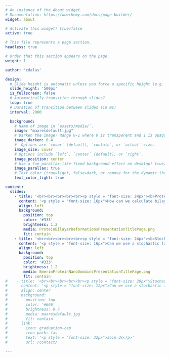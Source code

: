 ```yaml
---
# An instance of the About widget.
# Documentation: https://wowchemy.com/docs/page-builder/
widget: about

# Activate this widget? true/false
active: true

# This file represents a page section.
headless: true

# Order that this section appears on the page.
weight: 1

author: 'cdalas'

design:
  # Slide height is automatic unless you force a specific height (e.g. '400px')
  slide_height: '500px'
  is_fullscreen: false
  # Automatically transition through slides?
  loop: true
  # Duration of transition between slides (in ms)
  interval: 2000

  background:
    # Name of image in `assets/media/`.
    image: "maxresdefault.jpg"
    # Darken the image? Range 0-1 where 0 is transparent and 1 is opaque.
    image_darken: 0.4
    #  Options are `cover` (default), `contain`, or `actual` size.
    image_size: cover
    # Options include `left`, `center` (default), or `right`.
    image_position: center
    # Use a fun parallax-like fixed background effect on desktop? true/false
    image_parallax: true
    # Text color (true=light, false=dark, or remove for the dynamic theme color).
    text_color_light: true

content:
  slides:
    - title: '<br><br><br><br><br><p style = "font-size: 24px"><b>Protein-induced bilayer deformations</b></p>'
      content: '<p style = "font-size: 16px">How can we calculate bilayer deformations due to the protein shapes obtained from structural biology?</p>'
      align: left
      background:
        position: top
        color: '#333'
        brightness: 1.2
        media: ProteinBilayerDeformationsPresentationTitlePage.png
        fit: contain
    - title: '<br><br><br><br><br><p style = "font-size: 24px"><b>Stochastic lattice model for emerin nanodomains</b></p>'
      content: '<p style = "font-size: 16px">Can we use a stochastic lattice model to study how defective emerin organization and self-assembly can produce muscle degenerative diseases?</p>'
      align: left
      background:
        position: top
        color: '#333'
        brightness: 1.2
        media: EmerinProteinNanoDomainsPresentationTitlePage.png
        fit: contain
#    - title: '<br><br><br><br><br><p style = "font-size: 20px">Stochastic lattice model for emerin nanodomains</p>'
#      content: '<p style = "font-size: 12px">Can we use a stochastic lattice model to study how defective emerin organization and self-assembly can produce muscle degenerative diseases?</p>'
#      align: center
#      background:
#        position: top
#        color: '#666'
#        brightness: 0.7
#        media: maxresdefault.jpg
#        fit: contain
#      link:
#        icon: graduation-cap
#        icon_pack: fas
#        text: '<p style = "font-size: 32px">Join Us</p>'
#        url: /contact/

---
```

